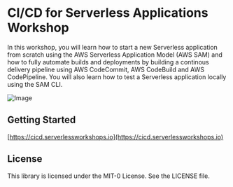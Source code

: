 # CI/CD for Serverless Applications Workshop

In this workshop, you will learn how to start a new Serverless application from scratch using the AWS Serverless Application Model (AWS SAM) and how to fully automate builds and deployments by building a continous delivery pipeline using AWS CodeCommit, AWS CodeBuild and AWS CodePipeline. You will also learn how to test a Serverless application locally using the SAM CLI.

![Image](https://cicd.serverlessworkshops.io/images/intro.png)

## Getting Started

[https://cicd.serverlessworkshops.io](https://cicd.serverlessworkshops.io)

## License

This library is licensed under the MIT-0 License. See the LICENSE file.

